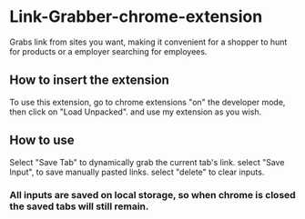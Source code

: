 # Link-Grabber-chrome-extension
Grabs link from sites you want, making it convenient for a shopper to hunt for products or a employer searching for employees.
## How to insert the extension
To use this extension, go to chrome extensions
"on" the developer mode,
then click on "Load Unpacked".
and use my extension as you wish.
## How to use
Select "Save Tab" to dynamically grab the current tab's link.
select "Save Input", to save manually pasted links.
select "delete" to clear inputs.
### All inputs are saved on local storage, so when chrome is closed the saved tabs will still remain.

